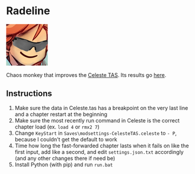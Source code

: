 # Radeline
[![buhbaiSG](buhbaiSG.png)](https://www.frankerfacez.com/emoticon/316755-buhbaiSG)

 Chaos monkey that improves the [Celeste TAS](https://github.com/ShootMe/CelesteTAS). Its results go [here](https://github.com/Kataiser/CelesteTAS/tree/radeline-results).

## Instructions
1. Make sure the data in Celeste.tas has a breakpoint on the very last line and a chapter restart at the beginning
2. Make sure the most recently run command in Celeste is the correct chapter load (ex. `load 4` or `rmx2 7`)
3. Change `KeyStart` in `Saves\modsettings-CelesteTAS.celeste` to `- P`, because I couldn't get the default to work
4. Time how long the fast-forwarded chapter lasts when it fails on like the first input, add like a second, and edit `settings.json.txt` accordingly (and any other changes there if need be)
5. Install Python (with pip) and run `run.bat`
